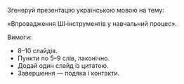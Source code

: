 Згенеруй презентацію українською мовою на тему:

«Впровадження ШІ‑інструментів у навчальний процес».

Вимоги:

- 8–10 слайдів.
- Пункти по 5–9 слів, лаконічно.
- Додай один слайд із цитатою.
- Завершення — подяка і контакти.

